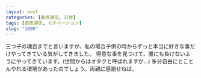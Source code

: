 ```yaml
---
layout: post
categories: [慶應通信, 日常]
tags: [慶應通信, モチベーション]
slug: "1090"
---
```

三つ子の魂百までと言いますが、私の場合子供の時からずっと本当に好きな事だけやってきている気がしてきました。
得意な事を見つけて、誰にも負けないようにやってきています。(世間からはオタクと呼ばれますが…)
多分自由にとことんやれる環境があったのでしょう。両親に感謝せねば。